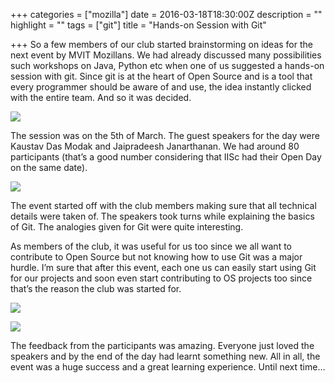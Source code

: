 +++
categories = ["mozilla"]
date = 2016-03-18T18:30:00Z
description = ""
highlight = ""
tags = ["git"]
title = "Hands-on Session with Git"

+++
So a few members of our club started brainstorming on ideas for the next event by MVIT Mozillans. We had already discussed many possibilities such workshops on Java, Python etc when one of us suggested a hands-on session with git. Since git is at the heart of Open Source and is a tool that every programmer should be aware of and use, the idea instantly clicked with the entire team. And so it was decided.

![](/uploads/12779107_466723330182336_5437344378809871337_o.jpg)

The session was on the 5th of March. The guest speakers for the day were Kaustav Das Modak and Jaipradeesh Janarthanan. We had around 80 participants (that’s a good number considering that IISc had their Open Day on the same date).

![](/uploads/25524129455_fc26115199_h.jpg)

The event started off with the club members making sure that all technical details were taken of. The speakers took turns while explaining the basics of Git. The analogies given for Git were quite interesting.

As members of the club, it was useful for us too since we all want to contribute to Open Source but not knowing how to use Git was a major hurdle. I’m sure that after this event, each one us can easily start using Git for our projects and soon even start contributing to OS projects too since that’s the reason the club was started for.

![](/uploads/25501137606_cab726d7c6_z.jpg)

![](/uploads/25408896962_447c468e95_z.jpg)

The feedback from the participants was amazing. Everyone just loved the speakers and by the end of the day had learnt something new. All in all, the event was a huge success and a great learning experience. Until next time…